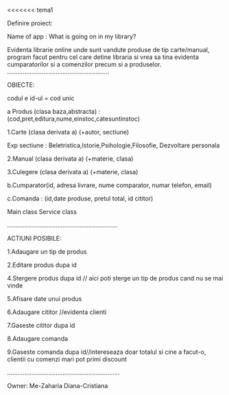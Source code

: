 <<<<<<< tema1


Definire proiect:

Name of app : What is going on in my library?

Evidenta librarie online unde sunt vandute produse de tip carte/manual, program facut pentru cel care detine libraria si vrea sa tina evidenta cumparatorilor si a comenzilor precum si a produselor.
...........................................................


OBIECTE:

codul e id-ul = cod unic 


a Produs (clasa baza,abstracta) : (cod,pret,editura,nume,einstoc,catesuntinstoc)

 1.Carte (clasa derivata a)      (+autor, sectiune)

  Exp sectiune : Beletristica,Istorie,Psihologie,Filosofie, Dezvoltare personala 
  

 2.Manual (clasa derivata a)       (+materie, clasa)
 
 
 3.Culegere (clasa derivata a)  (+materie, clasa)
 
       
b.Cumparator(id, adresa livrare, nume comparator, numar telefon, email)

c.Comanda : (id,date produse, pretul total, id cititor)

Main class
Service class
     
  
................................................................

ACTIUNI POSIBILE:


 1.Adaugare un tip de produs

 2.Editare produs dupa id 

 4.Stergere produs dupa id // aici poti sterge un tip de produs cand nu se mai vinde

 5.Afisare date unui produs

 6.Adaugare cititor  //evidenta clienti 

 7.Gaseste cititor dupa id

 8.Adaugare comanda

 9.Gaseste comanda dupa id//intereseaza doar totalul si cine a facut-o, clientii cu comenzi mari pot primi discount

.................................................................


Owner: Me-Zaharia Diana-Cristiana 


